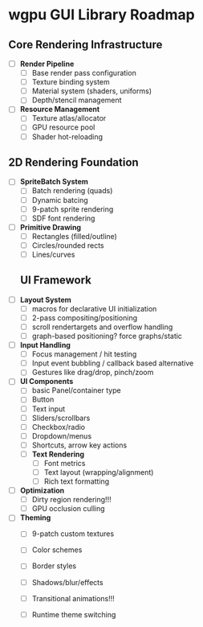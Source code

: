 # wgpu GUI Library Roadmap

## Core Rendering Infrastructure
- [ ] **Render Pipeline**
    - [ ] Base render pass configuration
    - [ ] Texture binding system
    - [ ] Material system (shaders, uniforms)
    - [ ] Depth/stencil management
- [ ] **Resource Management**
    - [ ] Texture atlas/allocator
    - [ ] GPU resource pool
    - [ ] Shader hot-reloading

## 2D Rendering Foundation
- [ ] **SpriteBatch System**
    - [ ] Batch rendering (quads)
    - [ ] Dynamic batcing
    - [ ] 9-patch sprite rendering
    - [ ] SDF font rendering
- [ ] **Primitive Drawing**
    - [ ] Rectangles (filled/outline)
    - [ ] Circles/rounded rects
    - [ ] Lines/curves

  ## UI Framework
- [ ] **Layout System**
    - [ ] macros for declarative UI initialization
    - [ ] 2-pass compositing/positioning 
    - [ ] scroll rendertargets and overflow handling
    - [ ] graph-based positioning? force graphs/static
- [ ] **Input Handling**
    - [ ] Focus management / hit testing
    - [ ] Input event bubbling / callback based alternative
    - [ ] Gestures like drag/drop, pinch/zoom
- [ ] **UI Components**
    - [ ] basic Panel/container type
    - [ ] Button
    - [ ] Text input
    - [ ] Sliders/scrollbars
    - [ ] Checkbox/radio
    - [ ] Dropdown/menus
    - [ ] Shortcuts, arrow key actions
    - [ ] **Text Rendering**
        - [ ] Font metrics
        - [ ] Text layout (wrapping/alignment)
        - [ ] Rich text formatting
- [ ] **Optimization**
    - [ ] Dirty region rendering!!!
    - [ ] GPU occlusion culling
- [ ] **Theming**
    - [ ] 9-patch custom textures
    - [ ] Color schemes
    - [ ] Border styles
    - [ ] Shadows/blur/effects
    - [ ] Transitional animations!!!
    - [ ] Runtime theme switching

